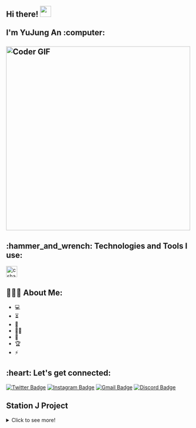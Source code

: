 <!--
**iven612/iven612** is a ✨ _special_ ✨ repository because its `README.md` (this file) appears on your GitHub profile.

Here are some ideas to get you started:

- 🔭 I’m currently working on ...
- 🌱 I’m currently learning ...
- 👯 I’m looking to collaborate on ...
- 🤔 I’m looking for help with ...
- 💬 Ask me about ...
- 📫 How to reach me: ...
- 😄 Pronouns: ...
- ⚡ Fun fact: ...
-->

<h2 align="left">
 <abc>
  <br>Hi there! <img src="https://user-images.githubusercontent.com/42378118/110234147-e3259600-7f4e-11eb-95be-0c4047144dea.gif" width="30"><br>
  <br> I'm YuJung An :computer:<br>
  <br>
    <img src="https://media.giphy.com/media/SWoSkN6DxTszqIKEqv/giphy.gif" alt="Coder GIF" width="500">
 </abc>
</h2> 
<h2 align="left">:hammer_and_wrench: Technologies and Tools I use:</h2>
<p align="left">
<img src="https://cdn.jsdelivr.net/gh/devicons/devicon/icons/csharp/csharp-original.svg" height="30" alt="csharp logo"  />    
<h2 align="left">👨🏻‍💻 About Me:</h2>

- :computer: 
- :hourglass_flowing_sand: 
- :rocket: 
- :man_technologist: 
- :dart:
- :trophy:
- :zap:

<h2 align="left">:heart: Let's get connected:</h2>

[![Twitter Badge](https://img.shields.io/badge/-@iven612-1ca0f1?style=flat-square&labelColor=1ca0f1&logo=twitter&logoColor=white&)]() 
[![Instagram Badge](https://img.shields.io/badge/-@iven612-D7008A?style=flat-square&labelColor=D7008A&logo=Instagram&logoColor=white&)]()
[![Gmail Badge](https://img.shields.io/badge/-@iven612-D14836?style=flat-square&labelColor=D14836&logo=Gmail&logoColor=white&)]()
[![Discord Badge](https://img.shields.io/badge/-@iven612-7289DA?style=flat-square&labelColor=7289DA&logo=Discord&logoColor=white&)]()

## Station J Project
<details>
    <summary>Click to see more!</summary>
 
# AR Navigation
> 제물포 역을 기준으로 지도를 생성하여 유저가 제물포 주변에 있는 시설들을 잘 이용 할 수 있도록 AR Navigation, PhotoZone 등, 다양한 정보를 제공하는 Android Application입니다.
AR기술을 활용하여 => 네비게이션 사용시 실시간으로 바닥에 화살표를 띄워 유저에게 직관적으로 길을 알려주고 포토존이나 특정 랜드마크에 가면 3D 오브젝트와 촬영을 하거나
해당 랜드마크의 설명을 위해 3D 캐릭터가 등장해 설명을 해주는 등각종 상호작용도 할 수 있도록 기획 되어 있습니다.

## 상태 및 전제조건
> Unity Version: 2022.3.2f1

> Platform: Android

> 지원 기기: [ARCore 지원기기](https://developers.google.com/ar/develop?hl=ko#supported_devices)

## 시작하는 방법

### ARCore Extension Package 사용법
Unity의 AR 파운데이션 패키지에 기능을 추가하여 앱에서 클라우드 앵커, 카메라 구성 필터, 녹화 및 재생과 같은 기능을 사용할 수 있도록 합니다.
> 프로젝트에서 Window > Package Manager > Unity Registry > 검색창에 'ARCore XR 플러그인'을 입력 > Install > Edit > Project Settings > XR 플러그인 관리 > Android > ARCore를 사용 설정합니다.

### Google Cloud Platform API사용법
Google Cloud API는 Google Cloud Platform 서비스에 대한 프로그래매틱 인터페이스입니다. Google Cloud Platform의 핵심 요소로, 컴퓨팅, 네트워킹, 스토리지, 머신러닝 기반 데이터 분석 등 모든 기능을 애플리케이션에 쉽게 추가할 수 있습니다.
> Google Cloud Console API 라이브러리 > 사용할 프로젝트를 선택 > 사용할 API를 선택(API를 찾는 데 도움이 필요한 경우 검색 필드 및/또는 필터를 사용) >  API 페이지에서 ENABLE을 클릭합니다.

### Geospatial API 사용방법
Geolocation API는 모바일 클라이언트가 감지할 수 있는 휴대폰 기지국 및 Wi-Fi 액세스 포인트가 포함된 HTTPS 요청을 수락하는 서비스입니다. 이 메서드는 위도/경도 좌표와 유효한 각 입력에 대한 결과의 정확성을 나타내는 반경을 반환합니다.
> Edit(수정) > Project Settings. > XR 플러그인 관리 > ARCore 확장 프로그램 > Geospatial이 선택되어 있는지 확인 > API 사용자 인증 정보를 입력
#### 사용설정 및 API Key 사용 설명
API 키는 사용 및 결제에 관한 프로젝트와 관련된 요청을 인증하는 고유 식별자입니다. 프로젝트에 연결된 API 키가 하나 이상 있어야 합니다.
> Google Maps Platform > 사용자 인증 정보사용자 인증 정보 만들기 > API 키 > API 키 생성 완료

### Geospatial Creator API 사용방법
Unity용 ARCore Geospatial Creator를 사용하면 Google 지도 데이터를 새로운 3D 타일 형식으로 표시하여 Unity 편집기에서 지리정보 콘텐츠를 미리 볼 수 있습니다. 이를 통해 앱을 빌드하는 동안 실제로 콘텐츠가 배치될 위치를 시각화할 수 있습니다.
> Geospatial API 사용방법에서 Cesium 패키지를 추가
#### Cesium Package 설치
> Unity용 Cesium .tgz의 최신 버전 [GitHub 출시 페이지](https://github.com/CesiumGS/cesium-unity/releases/)에서 다운> Window > Package Manager > tarball에서 패키지 추가 > Cesium for Unity .tgz 파일을 선택
#### 사용설정
> Build Settings에서 Android 또는 iOS 인지 확인 > Project Settings > XR Plug-in Management > ARCore Extensions(ARCore Android 또는 iOS API 키를 설정하지 않았다면 지금 설정) > Geospatial 및 Geospatial Creator 전환 버튼을 모두 사용 설정

### Naver API 사용 설명
네이버 클라우드 플랫폼에서는 서비스와 솔루션을 효과적으로 사용할 수 있도록 API(Application Program Interface)와 SDK(Software Development Kit)를 제공하고 있습니다. 동작에 따라 파라미터 값을 입력, 등록, 수정, 삭제, 검색할 수 있습니다. 또한 서비스 및 운영 도구의 자동화에도 활용할 수 있습니다. 일반적으로 XML 및 JSON 형식으로 응답하는 API URL 형식입니다. 크게 기본 API, 호환 API, 연동 API로 분류됩니다.
#### Direction5 API
Directions 5 API는 REST 형식을 따르는 네이버 지도 인터페이스로 HTTP GET 메소드를 이용하여 출발지-목적지 간의 경로 정보를 요청하고 응답으로 경로 데이터 배열을 반환 받습니다. Directions 5 API는 경유지를 5개까지 입력할 수 있습니다. 단, Direction 5 API가 제공하는 경로 정보는 자동차에 한해서만 제공됩니다.
#### Static map API
Static Map API는 REST 형식을 따르는 네이버 지도 인터페이스로 HTTP GET 메소드를 이용하여 네이버 지도 이미지를 받을 수 있습니다. Static Map API를 사용하면 JavaScript 또는 동적 페이지 로드 없이도 웹 페이지에 네이버 지도 이미지를 불러올 수 있습니다. Static Map API는 지도 위치, 지도 크기, 지도 유형, 줌 레벨, 해상도, 지도 포맷, 마커 등 다양한 요청 파라미터를 지원하기 때문에, 원하는 지도 이미지를 받을 수 있습니다.
#### API Key
네이버 클라우드 플랫폼 API를 사용하기 위해서는 먼저 인증키를 생성해야 합니다. 인증키는 권한이 있는 사용자만 API를 호출할 수 있도록 사용자를 식별하는 도구입니다. 와 의 쌍으로 구성됩니다. API 인증 중에 전달되는 매개 변수로 사용됩니다.

### 안드로이드 빌드 설정

## 해당 프로젝트 사용해 개발
### ROI 변경 방법
### Directions5 Json 구조
### Static map API 링크

## License
### License.md
</details>

